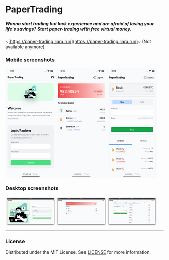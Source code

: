 # PaperTrading
##### Wanna start trading but lack experience and are afraid of losing your life's savings? Start paper-trading with free virtual money.
~[https://paper-trading.liara.run](https://paper-trading.liara.run)~ (Not available anymore)

### Mobile screenshots
<div style="display:flex">
  <img src="/readme/1-mobile.PNG" alt="1-mobile" width="32%" />
  <img src="/readme/2-mobile.PNG" alt="2-mobile" width="32%" />
  <img src="/readme/3-mobile.PNG" alt="3-mobile" width="32%" />
</div>

### Desktop screenshots
<div style="display:flex">
  <img src="/readme/1-desktop.PNG" alt="1-desktop" width="32%" />
  <img src="/readme/2-desktop.PNG" alt="2-desktop" width="32%" />
  <img src="/readme/3-desktop.PNG" alt="3-desktop" width="32%" />
</div>

---

### License
Distributed under the MIT License. See [LICENSE](/LICENSE) for more information.

